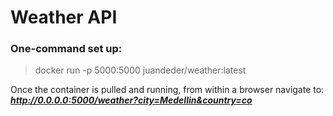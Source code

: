 # Weather API

 ### One-command set up:  
> docker run -p 5000:5000 juandeder/weather:latest

Once the container is pulled and running, from within a browser navigate to: ***http://0.0.0.0:5000/weather?city=Medellin&country=co***
